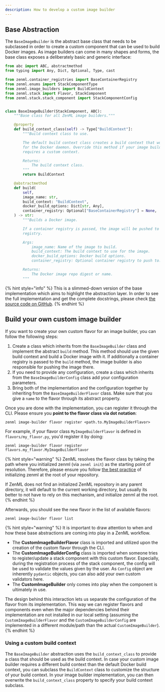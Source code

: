 ```yaml
---
description: How to develop a custom image builder
---
```


## Base Abstraction

The `BaseImageBuilder` is the abstract base class that needs to be subclassed 
in order to create a custom component that can be used to build Docker images.
As image builders can come in many shapes and forms, the base class exposes a 
deliberately basic and generic interface:

```python
from abc import ABC, abstractmethod
from typing import Any, Dict, Optional, Type, cast

from zenml.container_registries import BaseContainerRegistry
from zenml.enums import StackComponentType
from zenml.image_builders import BuildContext
from zenml.stack import Flavor, StackComponent
from zenml.stack.stack_component import StackComponentConfig


class BaseImageBuilder(StackComponent, ABC):
    """Base class for all ZenML image builders."""

    @property
    def build_context_class(self) -> Type["BuildContext"]:
        """Build context class to use.

        The default build context class creates a build context that works
        for the Docker daemon. Override this method if your image builder
        requires a custom context.

        Returns:
            The build context class.
        """
        return BuildContext

    @abstractmethod
    def build(
        self,
        image_name: str,
        build_context: "BuildContext",
        docker_build_options: Dict[str, Any],
        container_registry: Optional["BaseContainerRegistry"] = None,
    ) -> str:
        """Builds a Docker image.

        If a container registry is passed, the image will be pushed to that
        registry.

        Args:
            image_name: Name of the image to build.
            build_context: The build context to use for the image.
            docker_build_options: Docker build options.
            container_registry: Optional container registry to push to.

        Returns:
            The Docker image repo digest or name.
        """
```

{% hint style="info" %}
This is a slimmed-down version of the base implementation which aims to 
highlight the abstraction layer. In order to see the full implementation 
and get the complete docstrings, please check [the source code on GitHub](https://github.com/zenml-io/zenml/blob/main/src/zenml/image_builders/base_image_builder.py).
{% endhint %}

## Build your own custom image builder

If you want to create your own custom flavor for an image builder, you can 
follow the following steps:

1. Create a class which inherits from the `BaseImageBuilder` class and 
implement the abstract `build` method. This method should use the given build
context and build a Docker image with it. If additionally a container registry
is passed to the `build` method, the image builder is also responsible for
pushing the image there.
2. If you need to provide any configuration, create a class which inherits 
from the `BaseImageBuilderConfig` class add your configuration parameters.
3. Bring both of the implementation and the configuration together by inheriting
from the `BaseImageBuilderFlavor` class. Make sure that you give a `name`
to the flavor through its abstract property.

Once you are done with the implementation, you can register it through the CLI.
Please ensure you **point to the flavor class via dot notation**: 

```shell
zenml image-builder flavor register <path.to.MyImageBuilderFlavor>
```

For example, if your flavor class `MyImageBuilderFlavor` is defined in `flavors/my_flavor.py`,
you'd register it by doing:

```shell
zenml image-builder flavor register flavors.my_flavor.MyImageBuilderFlavor
```

{% hint style="warning" %}
ZenML resolves the flavor class by taking the path where you initialized zenml
(via `zenml init`) as the starting point of resolution. Therefore, please ensure
you follow [the best practice](../../guidelines/best-practices.md) of initializing
zenml at the root of your repository.

If ZenML does not find an initialized ZenML repository in any parent directory, it
will default to the current working directory, but usually its better to not have to
rely on this mechanism, and initialize zenml at the root.
{% endhint %}

Afterwards, you should see the new flavor in the list of available flavors:

```shell
zenml image-builder flavor list
```

{% hint style="warning" %}
It is important to draw attention to when and how these base abstractions are 
coming into play in a ZenML workflow.

- The **CustomImageBuilderFlavor** class is imported and utilized upon the 
creation of the custom flavor through the CLI.
- The **CustomImageBuilderConfig** class is imported when someone tries to 
register/update a stack component with this custom flavor. Especially, 
during the registration process of the stack component, the config will be used 
to validate the values given by the user. As `Config` object are inherently 
`pydantic` objects, you can also add your own custom validators here.
- The **CustomImageBuilder** only comes into play when the component is 
ultimately in use. 

The design behind this interaction lets us separate the configuration of the 
flavor from its implementation. This way we can register flavors and components 
even when the major dependencies behind their implementation are not installed
in our local setting (assuming the `CustomImageBuilderFlavor` and the 
`CustomImageBuilderConfig` are implemented in a different module/path than
the actual `CustomImageBuilder`).
{% endhint %}


### Using a custom build context

The `BaseImageBuilder` abstraction uses the `build_context_class` to provide a class
that should be used as the build context. In case your custom image builder requires
a different build context than the default Docker build context, you can subclass
the `BuildContext` class to customize the structure of your build context. In your 
image builder implementation, you can then overwrite the `build_context_class` property
to specify your build context subclass.
